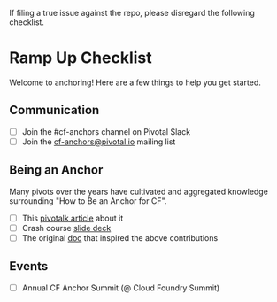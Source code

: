 If filing a true issue against the repo, please disregard the following checklist.

# Ramp Up Checklist

Welcome to anchoring! Here are a few things to help you get started.

## Communication

- [ ] Join the #cf-anchors channel on Pivotal Slack
- [ ] Join the cf-anchors@pivotal.io mailing list

## Being an Anchor

Many pivots over the years have cultivated and aggregated knowledge surrounding
"How to Be an Anchor for CF". 

- [ ] This [pivotalk article][anchor-pivotalk] about it
- [ ] Crash course [slide deck][slides]
- [ ] The original [doc][anchor-info] that inspired the above contributions

## Events

- [ ] Annual CF Anchor Summit (@ Cloud Foundry Summit)


[anchor-info]: https://sites.google.com/a/pivotal.io/cloud-foundry/engineering/anchor-info?pli=1
[anchor-pivotalk]: https://www.pivotalk.io/t/tips-and-responsibilities-for-new-anchors 
[slides]: https://docs.google.com/presentation/d/16esP8aGZ3AHdApmt5jDTnD5yRVTn1lzBqpVQ1Wi-qpQ/edit

